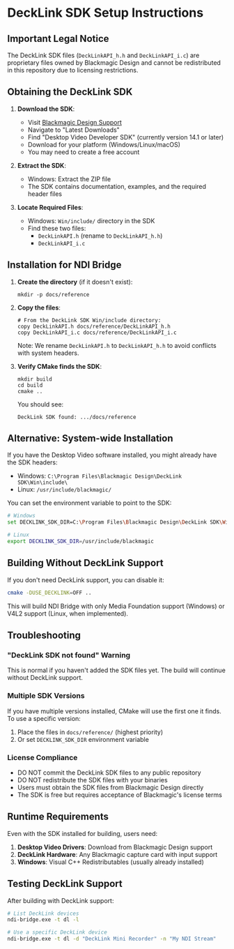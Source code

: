 # DeckLink SDK Setup Instructions

## Important Legal Notice
The DeckLink SDK files (`DeckLinkAPI_h.h` and `DeckLinkAPI_i.c`) are proprietary files owned by Blackmagic Design and cannot be redistributed in this repository due to licensing restrictions.

## Obtaining the DeckLink SDK

1. **Download the SDK**:
   - Visit [Blackmagic Design Support](https://www.blackmagicdesign.com/support/)
   - Navigate to "Latest Downloads"
   - Find "Desktop Video Developer SDK" (currently version 14.1 or later)
   - Download for your platform (Windows/Linux/macOS)
   - You may need to create a free account

2. **Extract the SDK**:
   - Windows: Extract the ZIP file
   - The SDK contains documentation, examples, and the required header files

3. **Locate Required Files**:
   - Windows: `Win/include/` directory in the SDK
   - Find these two files:
     - `DeckLinkAPI.h` (rename to `DeckLinkAPI_h.h`)
     - `DeckLinkAPI_i.c`

## Installation for NDI Bridge

1. **Create the directory** (if it doesn't exist):
   ```
   mkdir -p docs/reference
   ```

2. **Copy the files**:
   ```
   # From the DeckLink SDK Win/include directory:
   copy DeckLinkAPI.h docs/reference/DeckLinkAPI_h.h
   copy DeckLinkAPI_i.c docs/reference/DeckLinkAPI_i.c
   ```

   Note: We rename `DeckLinkAPI.h` to `DeckLinkAPI_h.h` to avoid conflicts with system headers.

3. **Verify CMake finds the SDK**:
   ```
   mkdir build
   cd build
   cmake ..
   ```
   
   You should see:
   ```
   DeckLink SDK found: .../docs/reference
   ```

## Alternative: System-wide Installation

If you have the Desktop Video software installed, you might already have the SDK headers:
- Windows: `C:\Program Files\Blackmagic Design\DeckLink SDK\Win\include\`
- Linux: `/usr/include/blackmagic/`

You can set the environment variable to point to the SDK:
```bash
# Windows
set DECKLINK_SDK_DIR=C:\Program Files\Blackmagic Design\DeckLink SDK\Win

# Linux
export DECKLINK_SDK_DIR=/usr/include/blackmagic
```

## Building Without DeckLink Support

If you don't need DeckLink support, you can disable it:
```bash
cmake -DUSE_DECKLINK=OFF ..
```

This will build NDI Bridge with only Media Foundation support (Windows) or V4L2 support (Linux, when implemented).

## Troubleshooting

### "DeckLink SDK not found" Warning
This is normal if you haven't added the SDK files yet. The build will continue without DeckLink support.

### Multiple SDK Versions
If you have multiple versions installed, CMake will use the first one it finds. To use a specific version:
1. Place the files in `docs/reference/` (highest priority)
2. Or set `DECKLINK_SDK_DIR` environment variable

### License Compliance
- DO NOT commit the DeckLink SDK files to any public repository
- DO NOT redistribute the SDK files with your binaries
- Users must obtain the SDK files from Blackmagic Design directly
- The SDK is free but requires acceptance of Blackmagic's license terms

## Runtime Requirements

Even with the SDK installed for building, users need:
1. **Desktop Video Drivers**: Download from Blackmagic Design support
2. **DeckLink Hardware**: Any Blackmagic capture card with input support
3. **Windows**: Visual C++ Redistributables (usually already installed)

## Testing DeckLink Support

After building with DeckLink support:
```bash
# List DeckLink devices
ndi-bridge.exe -t dl -l

# Use a specific DeckLink device
ndi-bridge.exe -t dl -d "DeckLink Mini Recorder" -n "My NDI Stream"
```
